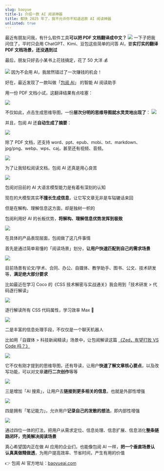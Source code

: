 ```yaml
---
slug: baoyue
title-1: 介绍一款 AI 阅读神器
title: 都快 2025 年了，我不允许你不知道这款 AI 阅读神器
unlisted: true
---
```


最近有朋友问我，有什么软件工具**可以把 PDF 文档翻译成中文？**
![](https://img.wukaipeng.com//2024/10/23-213111-APsP4C-691b28252cc5478c8a7431fea61b73be.png)
一下子把我问住了，平时只会用 ChatGPT、Kimi、豆包这些简单的问答 AI，要**实打实的翻译 PDF 文档场景，还没遇到过**

最后，朋友只好去小某书上花钱搞定，花了 50 大洋 💰

![](https://img.wukaipeng.com//2024/10/23-213111-qpVGEq-25d645c1f0844d34976a31f0d7c2e5d3.png)
因为不会用 AI，我居然错过了一次赚钱的机会！

好在，最近发现了一款叫做「[包阅 AI](https://baoyueai.com/home/scenes?utm_id=237648#part-8)」 的智能 AI 阅读助手

用一份 PDF 文档小试，这翻译结果有点哇塞：

![](https://img.wukaipeng.com//2024/10/24-232948-Kw6cKn-efc7945e49734c16966819d887fb5f0f-20241024232948019.png)

不仅如此，点击生成思维导图，一份**层次分明的思维导图就水灵灵地出现了**：
![](https://img.wukaipeng.com//2024/10/23-213113-iQpOFe-a1cb61f958974c0eb97dea6fdaf079cd.png)

并且，包阅 AI 还**自动生成了摘要**：

![](https://img.wukaipeng.com//2024/10/23-213113-2RP8dX-df6f52add5b84d1f99dd66598b9e0785.png)

除了 PDF 文档，还支持 word、ppt、epub、mobi、txt、markdown、jpg/png、webp、wps、caj，甚至还有视频、音频。


![](https://img.wukaipeng.com//2024/10/23-213113-zoIJcZ-265fcd92a53b4467b5240fe4d430f85d.png)




为了让我轻松阅读文档，包阅 AI 还真是用心良苦

![](https://img.wukaipeng.com//2024/10/24-232900-9JPwZJ-57b8b607c27c450993c9263b8d253953-20241024232900498.png)

包阅对目前的 AI 大语言模型能力是有着有深刻的认知

现在的大模型其实**不擅长生成信息**，让它写文章无非是车轱辘话来回

但是在解构、理解信息这方面，却是独树一帜的

包阅利用好 AI 的长板优势，**将解构、理解信息优势发挥到极致**

![](https://img.wukaipeng.com//2024/10/23-213115-MOe0nu-c23edfb34c7d497c9ef1bafd2a36dcbc.png)

在具体的产品表现层面，包阅做了这几件事情

首先是通过简单易懂的「阅读场景」划分，**让用户快速匹配到自己的需求场景**


![](https://img.wukaipeng.com//2024/10/23-213115-79K2wp-198eb6b9ab8942f7aaa1ca3ddd5b97c2.png)

目前场景有论文/学术、合同、办公、自媒体、教学助手、图书、公文、技术研发等，**满足绝大部分要求**

比如最近在学习 Coco 的《CSS 技术解密与实战通关》我会用到「技术研发 > 代码逐行解读」

![](https://img.wukaipeng.com//2024/10/24-233010-xxu7qV-1f176d24d4444a3cbbf1bedf24e8a664-20241024233010292.png)

逐行解读所有 CSS 代码属性，学习效率 Max 💪

![](https://img.wukaipeng.com//2024/10/23-213117-icpIMr-e816b1caa3704a1ebc5758bf53db91dc.png)



二是丰富的信息处理手段，不仅仅是一个聊天机器人

比如用「自媒体 > 科技新闻精读」场景中，让包阅解读这篇 [《Zed，有望打败 VS Code 吗？》](https://wukaipeng.com/blog/zed)

![](https://img.wukaipeng.com//2024/10/23-213117-fmrs1L-8f0b4378f2ec488aac6d396bbe0cdac0.png)

它不仅有刚才提到的思维导图，还有导读，让用户**快速了解文章核心要点**，以及改写功能，可以对文章**进行二次创作**等等



![](https://img.wukaipeng.com//2024/10/23-213122-UmHy6W-c70ff7d6f447477b91457a3bf08323f1.png)

三是增加「AI 搜索」，让用户去**链接到更多相关的信息**，也就是外部性增强

![](https://img.wukaipeng.com//2024/10/23-213122-Kd0yQC-e6727b61351e444b9b6ee2da68ddb209.png)


四是拥有「笔记能力」，允许用户**记录自己的发散的想法**，即内部性增强


![](https://img.wukaipeng.com//2024/10/23-213123-399j7k-fdebbfac8cb442ebb2d98899c6fdd10e.png)

通过四位一体的打法，把用户从需求定位、信息处理、信息扩展、信息消化**整条链路闭环，完美解决阅读场景**

真心希望国内正在做 AI 应用的企业们，也能像包阅 AI 一样，**把一个垂直场景认认真真做精做透**，为用户提高效率、节省时间，产生有用的价值

 👉 包阅 AI 官方地址：[baoyueai.com](https://baoyueai.com/home/scenes?utm_id=237648#part-8)